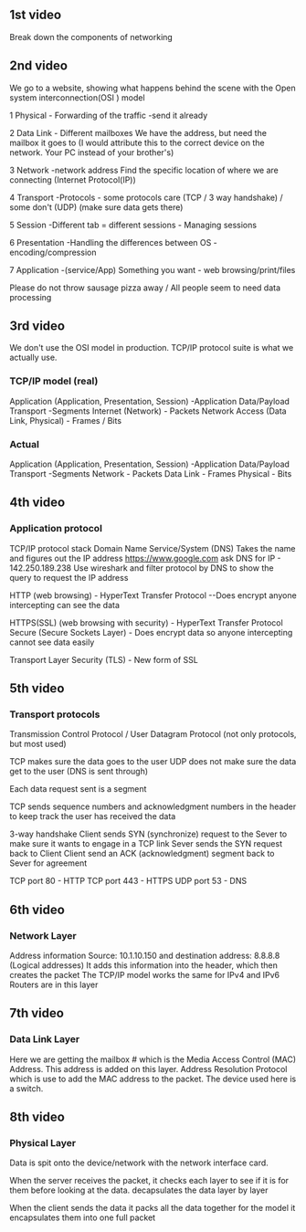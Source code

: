 ## 1st video

Break down the components of networking

## 2nd video 

We go to a website, showing what happens behind the scene with the Open system interconnection(OSI ) model

1 Physical - Forwarding of the traffic -send it already

2 Data Link - Different mailboxes We have the address, but need the mailbox it goes to (I would attribute this to the correct device on the network. Your PC instead of your brother's)

3 Network -network address Find the specific location of where we are connecting (Internet Protocol(IP))

4 Transport -Protocols - some protocols care (TCP / 3 way handshake) / some don't (UDP) (make sure data gets there) 

5 Session -Different tab = different sessions - Managing sessions

6 Presentation -Handling the differences between OS - encoding/compression

7 Application -(service/App) Something you want - web browsing/print/files

Please do not throw sausage pizza away / All people seem to need data processing

## 3rd video

We don't use the OSI model in production. TCP/IP protocol suite is what we actually use.

### TCP/IP model (real)
Application (Application, Presentation, Session) -Application Data/Payload
Transport -Segments
Internet (Network) - Packets
Network Access (Data Link, Physical) - Frames / Bits

### Actual
Application (Application, Presentation, Session) -Application Data/Payload
Transport -Segments
Network - Packets
Data Link - Frames
Physical - Bits

## 4th video

### Application protocol
TCP/IP protocol stack
Domain Name Service/System (DNS) Takes the name and figures out the IP address
https://www.google.com  ask DNS for IP - 142.250.189.238
Use wireshark and filter protocol by DNS to show the query to request the IP address

HTTP (web browsing) - HyperText Transfer Protocol --Does encrypt anyone intercepting can see the data

HTTPS(SSL) (web browsing with security) - HyperText Transfer Protocol Secure (Secure Sockets Layer) - Does encrypt data so anyone intercepting cannot see data easily

Transport Layer Security (TLS) - New form of SSL


## 5th video


### Transport protocols
Transmission Control Protocol / User Datagram Protocol (not only protocols, but most used)

TCP makes sure the data goes to the user
UDP does not make sure the data get to the user (DNS is sent through)

Each data request sent is a segment

TCP sends sequence numbers and acknowledgment numbers in the header to keep track the user has received the data 

3-way handshake
Client sends SYN (synchronize) request to the Sever to make sure it wants to engage in a TCP link
Sever sends the SYN request back to Client
Client send an ACK (acknowledgment) segment back to Sever for agreement 

TCP port 80 - HTTP
TCP port 443 - HTTPS
UDP port 53 - DNS

## 6th video

### Network Layer

Address information
Source: 10.1.10.150 and destination address: 8.8.8.8 (Logical addresses)
It adds this information into the header, which then creates the packet
The TCP/IP model works the same for IPv4 and IPv6
Routers are in this layer

## 7th video

### Data Link Layer

Here we are getting the mailbox # which is the Media Access Control (MAC) Address. This address is added on this layer. Address Resolution Protocol which is use to add the MAC address to the packet. 
The device used here is a switch.

## 8th video

### Physical Layer

Data is spit onto the device/network with the network interface card.

When the server receives the packet, it checks each layer to see if it is for them before looking at the data. decapsulates the data layer by layer

When the client sends the data it packs all the data together for the model it encapsulates them into one full packet



